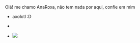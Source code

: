 Olá! me chamo AnaRoxa, não tem nada por aqui, confie em mim
- axolotl :D
- 


- ![]( https://tenor.com/pt-BR/view/axolotl-axolotl-cute-axolotl-smile-axolotl-meme-gumgum-gif-26261841)
